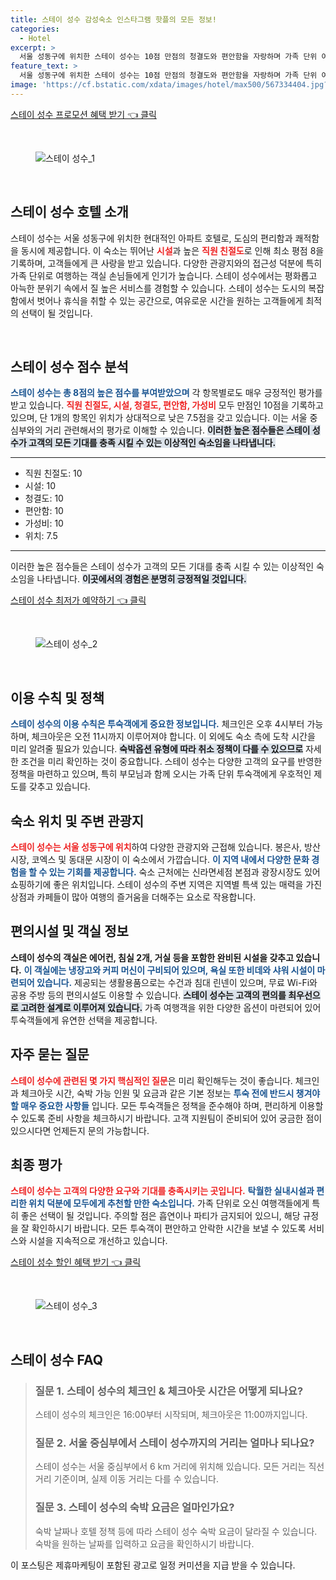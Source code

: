 ```yaml
---
title: 스테이 성수 감성숙소 인스타그램 핫플의 모든 정보!
categories:
  - Hotel
excerpt: >
  서울 성동구에 위치한 스테이 성수는 10점 만점의 청결도와 편안함을 자랑하며 가족 단위 여행객에게 인기가 높습니다. 무료 WiFi와 공용 주방으로 편리함을 더하고 명소와 가까운 위치로 관광에도 최적입니다!
feature_text: >
  서울 성동구에 위치한 스테이 성수는 10점 만점의 청결도와 편안함을 자랑하며 가족 단위 여행객에게 인기가 높습니다. 무료 WiFi와 공용 주방으로 편리함을 더하고 명소와 가까운 위치로 관광에도 최적입니다!
image: 'https://cf.bstatic.com/xdata/images/hotel/max500/567334404.jpg?k=22d281442f73df00afacc7de041e4e0f0b81dd23ce0e1bb367233d68631d9a3b&o=&hp=1'
---
```


<p><a class="modoo-button" href="https://tinyurl.com/2yl28yzh" rel="nofollow noopener">스테이 성수 프로모션 혜택 받기 👈 클릭</a></p><br/>
<figure class="image"><img alt="스테이 성수_1" src="https://cf.bstatic.com/xdata/images/hotel/max1024x768/572148497.jpg?k=f851adf3ed564584ef5e767f371ec3fa6348a55d7182b4ca52500e3c3cd98a14&amp;o=&amp;hp=1"/></figure><br/>

<h2 data-ke-size="size26" id="스테이-성수-호텔-소개">스테이 성수 호텔 소개</h2>
<p data-ke-size="size16">스테이 성수는 서울 성동구에 위치한 현대적인 아파트 호텔로, 도심의 편리함과 쾌적함을 동시에 제공합니다. 이 숙소는 뛰어난 <b><span style="color: #ee2323;">시설</span></b>과 높은 <b><span style="color: #ee2323;">직원 친절도</span></b>로 인해 최소 평점 8을 기록하며, 고객들에게 큰 사랑을 받고 있습니다. 다양한 관광지와의 접근성 덕분에 특히 가족 단위로 여행하는 객실 손님들에게 인기가 높습니다. 스테이 성수에서는 평화롭고 아늑한 분위기 속에서 질 높은 서비스를 경험할 수 있습니다. 스테이 성수는 도시의 복잡함에서 벗어나 휴식을 취할 수 있는 공간으로, 여유로운 시간을 원하는 고객들에게 최적의 선택이 될 것입니다.</p>
<p data-ke-size="size16"> </p>
<h2 data-ke-size="size23" id="스테이-성수-점수-분석">스테이 성수 점수 분석</h2>
<p data-ke-size="size16"><b><span style="color: #1a5490;">스테이 성수는 총 8점의 높은 점수를 부여받았으며</span></b> 각 항목별로도 매우 긍정적인 평가를 받고 있습니다. <b><span style="color: #ee2323;">직원 친절도, 시설, 청결도, 편안함, 가성비</span></b> 모두 만점인 10점을 기록하고 있으며, 단 1개의 항목인 위치가 상대적으로 낮은 7.5점을 갖고 있습니다. 이는 서울 중심부와의 거리 관련해서의 평가로 이해할 수 있습니다. <b><span style="background-color: #21538527;">이러한 높은 점수들은 스테이 성수가 고객의 모든 기대를 충족 시킬 수 있는 이상적인 숙소임을 나타냅니다.</span></b></p>
<hr contenteditable="false" data-ke-style="style5" data-ke-type="horizontalRule"/>
<ul data-ke-list-type="disc" style="list-style-type: disc;">
<li>직원 친절도: 10</li>
<li>시설: 10</li>
<li>청결도: 10</li>
<li>편안함: 10</li>
<li>가성비: 10</li>
<li>위치: 7.5</li>
</ul>
<hr contenteditable="false" data-ke-style="style5" data-ke-type="horizontalRule"/>
<p data-ke-size="size16">이러한 높은 점수들은 스테이 성수가 고객의 모든 기대를 충족 시킬 수 있는 이상적인 숙소임을 나타냅니다. <b><span style="background-color: #21538527;">이곳에서의 경험은 분명히 긍정적일 것입니다.</span></b></p>
<p><a class="modoo-button" href="https://tinyurl.com/2yl28yzh" rel="nofollow noopener">스테이 성수 최저가 예약하기 👈 클릭</a></p><br/>
<figure class="image"><img alt="스테이 성수_2" src="https://cf.bstatic.com/xdata/images/hotel/max500/567334404.jpg?k=22d281442f73df00afacc7de041e4e0f0b81dd23ce0e1bb367233d68631d9a3b&amp;o=&amp;hp=1"/></figure><br/>
<h2 data-ke-size="size23" id="이용-수칙-및-정책">이용 수칙 및 정책</h2>
<p data-ke-size="size16"><b><span style="color: #1a5490;">스테이 성수의 이용 수칙은 투숙객에게 중요한 정보입니다.</span></b> 체크인은 오후 4시부터 가능하며, 체크아웃은 오전 11시까지 이루어져야 합니다. 이 외에도 숙소 측에 도착 시간을 미리 알려줄 필요가 있습니다. <b><span style="background-color: #21538527;">숙박옵션 유형에 따라 취소 정책이 다를 수 있으므로</span></b> 자세한 조건을 미리 확인하는 것이 중요합니다. 스테이 성수는 다양한 고객의 요구를 반영한 정책을 마련하고 있으며, 특히 부모님과 함께 오시는 가족 단위 투숙객에게 우호적인 제도를 갖추고 있습니다.</p>
<h2 data-ke-size="size23" id="숙소-위치-및-주변관광지">숙소 위치 및 주변 관광지</h2>
<p data-ke-size="size16"><b><span style="color: #ee2323;">스테이 성수는 서울 성동구에 위치</span></b>하여 다양한 관광지와 근접해 있습니다. 봉은사, 방산시장, 코엑스 및 동대문 시장이 이 숙소에서 가깝습니다. <b><span style="color: #1a5490;">이 지역 내에서 다양한 문화 경험을 할 수 있는 기회를 제공합니다.</span></b> 숙소 근처에는 신라면세점 본점과 광장시장도 있어 쇼핑하기에 좋은 위치입니다. 스테이 성수의 주변 지역은 지역별 특색 있는 매력을 가진 상점과 카페들이 많아 여행의 즐거움을 더해주는 요소로 작용합니다.</p>
<h2 data-ke-size="size23" id="편의시설-및-객실-정보">편의시설 및 객실 정보</h2>
<p data-ke-size="size16"><b>스테이 성수의 객실은 에어컨, 침실 2개, 거실 등을 포함한 완비된 시설을 갖추고 있습니다.</b> <b><span style="color: #1a5490;">이 객실에는 냉장고와 커피 머신이 구비되어 있으며, 욕실 또한 비데와 샤워 시설이 마련되어 있습니다.</span></b> 제공되는 생활용품으로는 수건과 침대 린넨이 있으며, 무료 Wi-Fi와 공용 주방 등의 편의시설도 이용할 수 있습니다. <b><span style="background-color: #21538527;">스테이 성수는 고객의 편의를 최우선으로 고려한 설계로 이루어져 있습니다.</span></b> 가족 여행객을 위한 다양한 옵션이 마련되어 있어 투숙객들에게 유연한 선택을 제공합니다.</p>
<h2 data-ke-size="size23" id="자주-묻는-질문">자주 묻는 질문</h2>
<p data-ke-size="size16"><b><span style="color: #ee2323;">스테이 성수에 관련된 몇 가지 핵심적인 질문</span></b>은 미리 확인해두는 것이 좋습니다. 체크인과 체크아웃 시간, 숙박 가능 인원 및 요금과 같은 기본 정보는 <b><span style="color: #1a5490;">투숙 전에 반드시 챙겨야 할 매우 중요한 사항들</span></b> 입니다. 모든 투숙객들은 정책을 준수해야 하며, 편리하게 이용할 수 있도록 준비 사항을 체크하시기 바랍니다. 고객 지원팀이 준비되어 있어 궁금한 점이 있으시다면 언제든지 문의 가능합니다.</p>
<h2 data-ke-size="size26" id="최종-평가">최종 평가</h2>
<p data-ke-size="size16"><b><span style="color: #ee2323;">스테이 성수는 고객의 다양한 요구와 기대를 충족시키는 곳입니다.</span></b> <b><span style="color: #1a5490;">탁월한 실내시설과 편리한 위치 덕분에 모두에게 추천할 만한 숙소입니다.</span></b> 가족 단위로 오신 여행객들에게 특히 좋은 선택이 될 것입니다. 주의할 점은 흡연이나 파티가 금지되어 있으니, 해당 규정을 잘 확인하시기 바랍니다. 모든 투숙객이 편안하고 안락한 시간을 보낼 수 있도록 서비스와 시설을 지속적으로 개선하고 있습니다.</p>

<p><a class="modoo-button" href="https://tinyurl.com/2yl28yzh" rel="nofollow noopener">스테이 성수 할인 혜택 받기 👈 클릭</a></p><br>

<figure class="image"><img src="https://cf.bstatic.com/xdata/images/hotel/max500/567334432.jpg?k=64e0222f976b4798709f1215fd1759b6a4240036405a2a4bd15b9a245457d883&o=&hp=1" alt="스테이 성수_3"></figure><br>
<h2 id="스테이_성수_FAQ">스테이 성수 FAQ</h2>
<div itemscope="" itemtype="https://schema.org/FAQPage"> 
<blockquote> 
<div itemscope="" itemprop="mainEntity" itemtype="https://schema.org/Question"> 
<h3 itemprop="name">질문 1. 스테이 성수의 체크인 & 체크아웃 시간은 어떻게 되나요?</h3> 
<div itemscope="" itemprop="acceptedAnswer" itemtype="https://schema.org/Answer"> 
<span itemprop="text"> 
<p>스테이 성수의 체크인은 16:00부터 시작되며, 체크아웃은 11:00까지입니다.</p> 
</span> 
</div> 
</div> 

<div itemscope="" itemprop="mainEntity" itemtype="https://schema.org/Question"> 
<h3 itemprop="name">질문 2. 서울 중심부에서 스테이 성수까지의 거리는 얼마나 되나요?</h3> 
<div itemscope="" itemprop="acceptedAnswer" itemtype="https://schema.org/Answer"> 
<span itemprop="text"> 
<p>스테이 성수는 서울 중심부에서 6 km 거리에 위치해 있습니다. 모든 거리는 직선 거리 기준이며, 실제 이동 거리는 다를 수 있습니다.</p> 
</span> 
</div> 
</div> 

<div itemscope="" itemprop="mainEntity" itemtype="https://schema.org/Question"> 
<h3 itemprop="name">질문 3. 스테이 성수의 숙박 요금은 얼마인가요?</h3> 
<div itemscope="" itemprop="acceptedAnswer" itemtype="https://schema.org/Answer"> 
<span itemprop="text"> 
<p>숙박 날짜나 호텔 정책 등에 따라 스테이 성수 숙박 요금이 달라질 수 있습니다. 숙박을 원하는 날짜를 입력하고 요금을 확인하시기 바랍니다.</p> 
</span> 
</div> 
</div> 
</blockquote> 
</div><p>이 포스팅은 제휴마케팅이 포함된 광고로 일정 커미션을 지급 받을 수 있습니다.</p>

